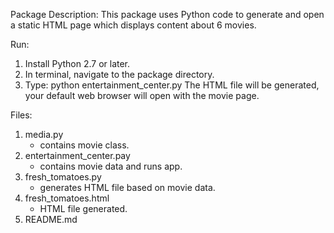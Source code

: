Package Description:
This package uses Python code to generate and open a static HTML page which
displays content about 6 movies.


Run:
1. Install Python 2.7 or later.
2. In terminal, navigate to the package directory.
3. Type: python entertainment_center.py
The HTML file will be generated, your default web browser will open with the
movie page.


Files:
1. media.py
    - contains movie class.
2. entertainment_center.pay
    - contains movie data and runs app.
3. fresh_tomatoes.py
    - generates HTML file based on movie data.
4. fresh_tomatoes.html
    - HTML file generated.
5. README.md
